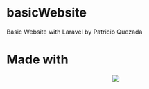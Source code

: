 # basicWebsite
Basic Website with Laravel by Patricio Quezada

# Made with 
<p align="center"><img src="https://laravel.com/assets/img/components/logo-laravel.svg"></p>
